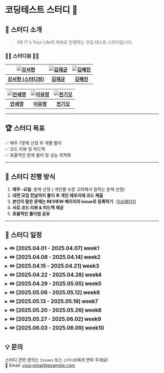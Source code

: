 # 코딩테스트 스터디 🚀



## 📢 스터디 소개  
> KB IT's Your Life의 자바로 진행하는 코딩 테스트 스터디입니다.  

### 👩‍💻 **스터디원** 👨‍💻  


| [![강서현](https://github.com/seohyunk09.png)](https://github.com/seohyunk09) | [![김재균](https://github.com/username1.png)](https://github.com/username1) | [![김혜진](https://github.com/chol644.png)](https://github.com/chol644) |
|:----------------------------------:|:----------------------------------:|:----------------------------------:|
| [**강서현 (스터디장)**](https://github.com/seohyunk09) | [**김재균**](https://github.com/username1) | [**김혜진**](https://github.com/chol644) |

| [![안세영](https://github.com/syann97.png)](https://github.com/syann97) | [![이유정](https://github.com/zlwmxkdla.png)](https://github.com/zlwmxkdla) | [![천기오](https://github.com/CheonKiO.png)](https://github.com/CheonKiO) |
|:----------------------------------:|:----------------------------------:|:----------------------------------:|
| [**안세영**](https://github.com/syann97) | [**이유정**](https://github.com/zlwmxkdla) | [**천기오**](https://github.com/CheonKiO) |


---

## 🏆 **스터디 목표**
✅ 매주 7문제 선정 후 개별 풀이  
✅ 코드 리뷰 및 피드백  
✅ 효율적인 문제 풀이 및 성능 최적화  

---


## 🚀 **스터디 진행 방식**
1. **매주 -요일**: 문제 선정  ( 개인별 수준 고려해서 원하는 문제 선정)
2. **대면 모임 전날까지 풀이 후 개인 레포지에 코드 제출**
3. **본인이 맡은 문제는 REVIEW 페이지의 issue로 등록하기** -[이슈페이지](https://github.com/KB-ITL-CodingTest/REVIEW/issues?q=is%3Aissue%20state%3Aclosed)
4. **서로 코드 리뷰 & 피드백 제공**  
5. **효율적인 풀이법 공유**

---
## 📂 스터디 일정

<details>
  <summary><strong><span style="font-size: 1.2em;">✏️ [2025.04.01 - 2025.04.07] week1</span></strong></summary>
<br>

| 문제 번호 | 문제 이름 | 난이도 | 리뷰자 | 출처 | 
|-------|----------------|--------|------|-------|
| 1     | [DFS와 BFS](https://www.acmicpc.net/problem/1260)            | 🟢 실버2 | 강서현 | 백준 |
| 2     | [숨바꼭질](https://www.acmicpc.net/problem/1697)                | 🟢 실버1 | 김혜진 | 백준 |
| 3     | [타겟넘버](https://school.programmers.co.kr/learn/courses/30/lessons/43165)           | 🟢 LV2 | 김재균 | 프로그래머스 |
| 4     | [적록색약](https://www.acmicpc.net/problem/10026)             | 🟢 실버1 | 안세영 | 백준 |
| 5     | [촌수 계산](https://www.acmicpc.net/problem/2644)              | 🟢 실버2 | 이유정 | 백준 |
| 6     | [토마토](https://www.acmicpc.net/problem/7576)    | 🟡 골드5 | 천기오 |백준|

**<구현>** 최소 1문제 이상 풀어오기
| 문제 번호 | 문제 이름     | 난이도 | 출처 |
|-----------|----------------|--------|------------|
| 1   | [나무조각](https://www.acmicpc.net/problem/2947)           | 🟤 브론즈1 |  백준 |
| 2   | [CPU](https://www.acmicpc.net/problem/16506)              | 🟢 실버5 | 백준 |
| 3   | [배열 복원하기](https://www.acmicpc.net/problem/16967)           | 🟢 실버3 | 백준 |
| 4   | [로봇 청소기](https://www.acmicpc.net/problem/14503)            | 🟡 골드5 | 삼성 기출 |
| 5   | [컴베이어벨트위의 로봇](https://www.acmicpc.net/problem/20055)      | 🟡 골드5 |  삼성 기출 | 


</details>

<details>
  <summary><strong><span style="font-size: 1.2em;">✏️ [2025.04.08 - 2025.04.14] week2</span></strong></summary>
  - 문제 1  
  - 문제 2  
  - 문제 3  
</details>

<details>
  <summary><strong><span style="font-size: 1.2em;">✏️ [2025.04.15 - 2025.04.21] week3</span></strong></summary>
  - 문제 1  
  - 문제 2  
  - 문제 3  
</details>

<details>
  <summary><strong><span style="font-size: 1.2em;">✏️ [2025.04.22 - 2025.04.28] week4</span></strong></summary>
  - 문제 1  
  - 문제 2  
  - 문제 3  
</details>

<details>
  <summary><strong><span style="font-size: 1.2em;">✏️ [2025.04.29 - 2025.05.05] week5</span></strong></summary>
  - 문제 1  
  - 문제 2  
  - 문제 3  
</details>

<details>
  <summary><strong><span style="font-size: 1.2em;">✏️ [2025.05.06 - 2025.05.12] week6</span></strong></summary>
  - 문제 1  
  - 문제 2  
  - 문제 3  
</details>

<details>
  <summary><strong><span style="font-size: 1.2em;">✏️ [2025.05.13 - 2025.05.19] week7</span></strong></summary>
  - 문제 1  
  - 문제 2  
  - 문제 3  
</details>

<details>
  <summary><strong><span style="font-size: 1.2em;">✏️ [2025.05.20 - 2025.05.26] week8</span></strong></summary>
  - 문제 1  
  - 문제 2  
  - 문제 3  
</details>

<details>
  <summary><strong><span style="font-size: 1.2em;">✏️ [2025.05.27 - 2025.06.02] week9</span></strong></summary>
  - 문제 1  
  - 문제 2  
  - 문제 3  
</details>

<details>
  <summary><strong><span style="font-size: 1.2em;">✏️ [2025.06.03 - 2025.06.09] week10</span></strong></summary>
  - 문제 1  
  - 문제 2  
  - 문제 3  
</details>


## **💡 문의**
스터디 관련 문의는 `Issues` 또는 `스터디장`에게 연락 주세요!  
📧 Email: your-email@example.com


